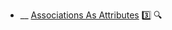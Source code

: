 * __ [Associations As Attributes](./uml/classDiagrams/associationsAsAttributes) :three: <trigger for="pop:associationsAsAttributes-preview">:mag:</trigger>

<popover id="pop:associationsAsAttributes-preview" title=":mag: Associations As Attributes" placement="right">
  <div slot="content">
    <include src=".\preview.md" />
  </div>
</popover>
